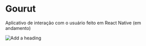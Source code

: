 # Gourut

Aplicativo de interação com o usuário feito em React Native (em andamento)

![Add a heading](https://user-images.githubusercontent.com/62525275/198722450-d8450680-f5de-4855-8205-64cac2340e01.png)

